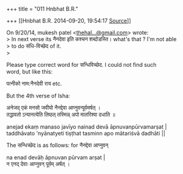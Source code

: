 +++
title = "011 Hnbhat B.R."

+++
[[Hnbhat B.R.	2014-09-20, 19:54:17 [Source](https://groups.google.com/g/samskrita/c/XOelLTCpBv4)]]



On 9/20/14, mukesh patel \<[thehal...@gmail.com]()\> wrote:  
\> In next verse its नैनदेवा इति कश्चन शब्दोडस्ति। what's that ? I'm not able  
\> to do संधि-विच्छेद of it.  
\>  
  

Please type correct word for सन्धिविच्छेद. I could not find such  
word, but like this:  
  
पत्नीको नाम:नैनदेवी राय etc.  
  
But the 4th verse of Isha:  
  
अनेजद् एकं मनसो जवीयो नैनद्देवा आप्नुवन्पूर्वमर्षत् ।  
तद्धावतो ऽन्यानत्येति तिष्ठत् तस्मिन्न् अपो मातरिश्वा दधाति ॥  
  
  
  
anejad ekaṃ manaso javīyo nainad devā āpnuvanpūrvamarṣat \|  
taddhāvato 'nyānatyeti tiṣṭhat tasminn apo mātariśvā dadhāti \|\|  
  
The सन्धिच्छेद is as follows: for नैनद्देवा आप्नुवन्  
  
na enad devāḥ āpnuvan pūrvam arṣat \|  
न एनद् देवाः आप्नुवन् पूर्वम् अर्षत् ।  

